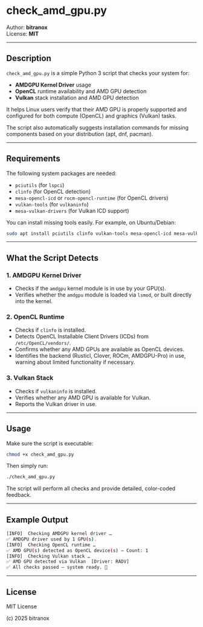 # check_amd_gpu.py

Author: **bitranox**  
License: **MIT**

---

## Description

`check_amd_gpu.py` is a simple Python 3 script that checks your system for:

- **AMDGPU Kernel Driver** usage
- **OpenCL** runtime availability and AMD GPU detection
- **Vulkan** stack installation and AMD GPU detection

It helps Linux users verify that their AMD GPU is properly supported and configured for both compute (OpenCL) and graphics (Vulkan) tasks.

The script also automatically suggests installation commands for missing components based on your distribution (apt, dnf, pacman).

---

## Requirements

The following system packages are needed:

- `pciutils` (for `lspci`)
- `clinfo` (for OpenCL detection)
- `mesa-opencl-icd` or `rocm-opencl-runtime` (for OpenCL drivers)
- `vulkan-tools` (for `vulkaninfo`)
- `mesa-vulkan-drivers` (for Vulkan ICD support)

You can install missing tools easily. For example, on Ubuntu/Debian:

```bash
sudo apt install pciutils clinfo vulkan-tools mesa-opencl-icd mesa-vulkan-drivers
```

---

## What the Script Detects

### 1. AMDGPU Kernel Driver
- Checks if the `amdgpu` kernel module is in use by your GPU(s).
- Verifies whether the `amdgpu` module is loaded via `lsmod`, or built directly into the kernel.

### 2. OpenCL Runtime
- Checks if `clinfo` is installed.
- Detects OpenCL Installable Client Drivers (ICDs) from `/etc/OpenCL/vendors/`.
- Confirms whether any AMD GPUs are available as OpenCL devices.
- Identifies the backend (Rusticl, Clover, ROCm, AMDGPU-Pro) in use, warning about limited functionality if necessary.

### 3. Vulkan Stack
- Checks if `vulkaninfo` is installed.
- Verifies whether any AMD GPU is available for Vulkan.
- Reports the Vulkan driver in use.

---

## Usage

Make sure the script is executable:

```bash
chmod +x check_amd_gpu.py
```

Then simply run:

```bash
./check_amd_gpu.py
```

The script will perform all checks and provide detailed, color-coded feedback.

---

## Example Output

```bash
[INFO]  Checking AMDGPU kernel driver …
✅ AMDGPU driver used by 1 GPU(s).
[INFO]  Checking OpenCL runtime …
✅ AMD GPU(s) detected as OpenCL device(s) – Count: 1
[INFO]  Checking Vulkan stack …
✅ AMD GPU detected via Vulkan  [Driver: RADV]
✅ All checks passed – system ready. 🎉
```

---

## License

MIT License

(c) 2025 bitranox

